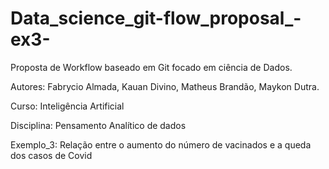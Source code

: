 # Data_science_git-flow_proposal_-ex3-
Proposta de Workflow baseado em Git focado em ciência de Dados.

Autores: Fabrycio Almada, Kauan Divino, Matheus Brandão, Maykon Dutra.

Curso: Inteligência Artificial

Disciplina: Pensamento Analítico de dados

Exemplo_3: Relação entre o aumento do número de vacinados e a queda dos casos de Covid